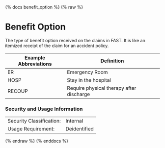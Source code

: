 {% docs benefit_option %}
{% raw %}

<a name="benefit_option"></a>
# Benefit Option
The type of benefit option received on the claims in FAST. It is like an itemized receipt of the 
claim for an accident policy. 

| Example **Abbreviations** | Definition                               |
|----------------------|------------------------------------------|
| ER                   | Emergency Room                           |
| HOSP                 | Stay in the hospital                     |
| RECOUP               | Require physical therapy after discharge |

### Security and Usage Information
|     |              |
| --- |--------------|
| Security Classification: | Internal     |
| Usage Requirement:       | Deidentified |

{% endraw %}
{% enddocs %}

